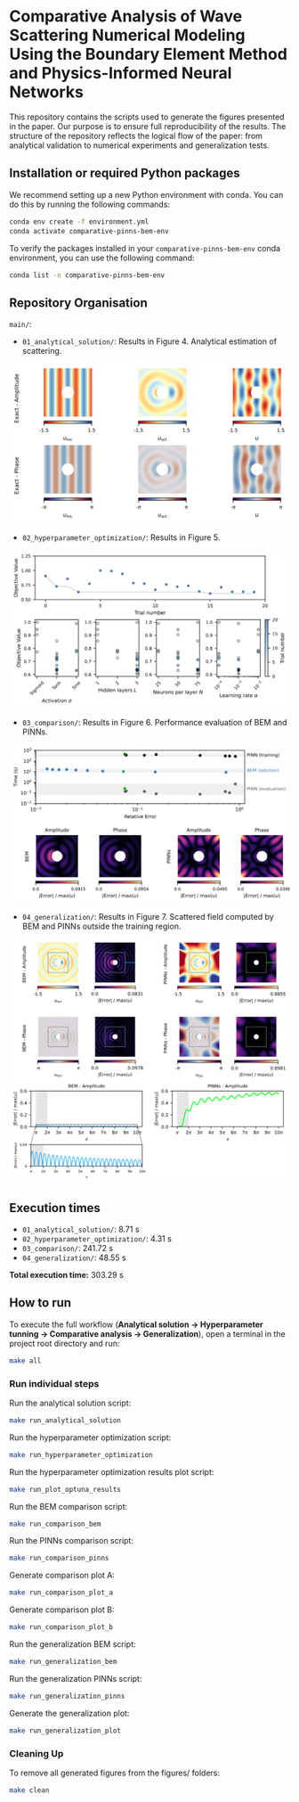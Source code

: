 # Comparative Analysis of Wave Scattering Numerical Modeling Using the Boundary Element Method and Physics-Informed Neural Networks

This repository contains the scripts used to generate the figures presented in the paper. Our purpose is to ensure full reproducibility of the results. The structure of the repository reflects the logical flow of the paper: from analytical validation to numerical experiments and generalization tests.

## Installation or required Python packages

We recommend setting up a new Python environment with conda. You can do this by running the following commands:

```bash
conda env create -f environment.yml
conda activate comparative-pinns-bem-env
```

To verify the packages installed in your `comparative-pinns-bem-env` conda environment, you can use the following command:

```bash
conda list -n comparative-pinns-bem-env
```

## Repository Organisation

`main/`:

- `01_analytical_solution/`: Results in Figure 4. Analytical estimation of scattering.

![displacement_exact](main/01_analytical_solution/figures/displacement_exact.svg)

- `02_hyperparameter_optimization/`: Results in Figure 5.

![hyperparameter_tunning](main/02_hyperparameter_optimization/figures/hyperparameter_tunning.svg)

- `03_comparison/`: Results in Figure 6. Performance evaluation of BEM and PINNs.

![comparison](main/03_comparison/figures/05_accuracy_time_error_bem_pinns.svg)

- `04_generalization/`: Results in Figure 7. Scattered field computed by BEM and PINNs outside the training region.

![generalization](main/04_generalization/figures/06_generalization.svg)

## Execution times

- `01_analytical_solution/`: 8.71 s  
- `02_hyperparameter_optimization/`: 4.31 s  
- `03_comparison/`: 241.72 s  
- `04_generalization/`: 48.55 s  

**Total execution time:** 303.29 s

## How to run

To execute the full workflow (**Analytical solution → Hyperparameter tunning → Comparative analysis → Generalization**), open a terminal in the project root directory and run:

```bash
make all
```

### Run individual steps

Run the analytical solution script:

```bash
make run_analytical_solution
```

Run the hyperparameter optimization script:

```bash
make run_hyperparameter_optimization
```

Run the hyperparameter optimization results plot script:

```bash
make run_plot_optuna_results
```

Run the BEM comparison script:

```bash
make run_comparison_bem
```

Run the PINNs comparison script:

```bash
make run_comparison_pinns
```

Generate comparison plot A:

```bash
make run_comparison_plot_a
```

Generate comparison plot B:

```bash
make run_comparison_plot_b
```

Run the generalization BEM script:

```bash
make run_generalization_bem
```

Run the generalization PINNs script:

```bash
make run_generalization_pinns
```

Generate the generalization plot:

```bash
make run_generalization_plot
```

### Cleaning Up

To remove all generated figures from the figures/ folders:

```bash
make clean
```

